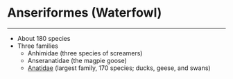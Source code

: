 # Anseriformes (Waterfowl)
--- 
+ About 180 species
+ Three families
  - Anhimidae (three species of screamers)
  - Anseranatidae (the magpie goose)
  - [Anatidae](path) (largest family, 170 species; ducks, geese, and swans)
